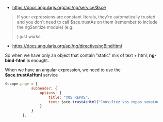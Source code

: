 * https://docs.angularjs.org/api/ng/service/$sce
> If your expressions are constant literals, they're automatically trusted and you don't need to call $sce.trustAs on them (remember to include the ngSanitize module) (e.g. <div ng-bind-html="'<b>implicitly trusted</b>'"></div>) just works.

* https://docs.angularjs.org/api/ng/directive/ngBindHtml


So when we have only an object that  contain "static" mix of text + html, **ng-bind-html** is enought. 

When we have an angular expression, we need to use the **$sce.trustAsHtml** service
````js
$scope.page = {
            subheader: {
                options: {
                    title: "VOS REPAS", 
                    text: $sce.trustAsHtml("Consultez vos repas semaine ou repas par repas. <br/> Utilisez les flèches pour naviguer.")
                }
            }
        };
````


